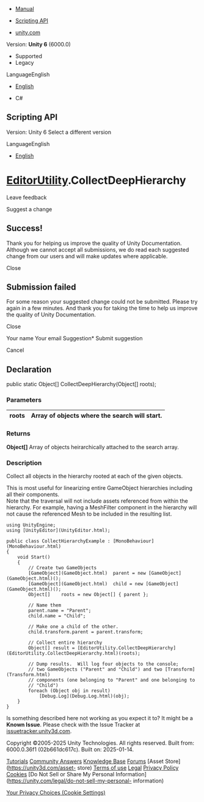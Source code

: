 [ ]()

  * [Manual](../Manual/index.html)
  * [Scripting API](../ScriptReference/index.html)

  * [unity.com](https://unity.com/)

Version: **Unity 6** (6000.0)

  * Supported
  * Legacy

LanguageEnglish

  * [English]()

  * C#

[ ](https://docs.unity3d.com)

## Scripting API

Version: Unity 6 Select a different version

LanguageEnglish

  * [English]()

#  [EditorUtility](EditorUtility.html).CollectDeepHierarchy

Leave feedback

Suggest a change

## Success!

Thank you for helping us improve the quality of Unity Documentation. Although
we cannot accept all submissions, we do read each suggested change from our
users and will make updates where applicable.

Close

## Submission failed

For some reason your suggested change could not be submitted. Please <a>try
again</a> in a few minutes. And thank you for taking the time to help us
improve the quality of Unity Documentation.

Close

Your name Your email Suggestion* Submit suggestion

Cancel

[ ]()

## Declaration

public static Object[] CollectDeepHierarchy(Object[] roots);

### Parameters

roots | Array of objects where the search will start.  
---|---  
  
### Returns

**Object[]** Array of objects heirarchically attached to the search array.

### Description

Collect all objects in the hierarchy rooted at each of the given objects.

This is most useful for linearizing entire GameObject hierarchies including
all their components.  
Note that the traversal will not include assets referenced from within the
hierarchy. For example, having a MeshFilter component in the hierarchy will
not cause the referenced Mesh to be included in the resulting list.

    
    
    using UnityEngine;
    using [UnityEditor](UnityEditor.html);  
      
    public class CollectHierarchyExample : [MonoBehaviour](MonoBehaviour.html)
    {
        void Start()
        {
            // Create two GameObjects
            [GameObject](GameObject.html)  parent = new [GameObject](GameObject.html)();
            [GameObject](GameObject.html)  child = new [GameObject](GameObject.html)();
            Object[]    roots = new Object[] { parent };  
      
            // Name them
            parent.name = "Parent";
            child.name = "Child";  
      
            // Make one a child of the other.
            child.transform.parent = parent.transform;  
      
            // Collect entire hierarchy
            Object[] result = [EditorUtility.CollectDeepHierarchy](EditorUtility.CollectDeepHierarchy.html)(roots);  
      
            // Dump results.  Will log four objects to the console;
            // two GameObjects ("Parent" and "Child") and two [Transform](Transform.html)
            // components (one belonging to "Parent" and one belonging to
            // "Child")
            foreach (Object obj in result)
                [Debug.Log](Debug.Log.html)(obj);
        }
    }
    

Is something described here not working as you expect it to? It might be a
**Known Issue**. Please check with the Issue Tracker at
[issuetracker.unity3d.com](https://issuetracker.unity3d.com).

Copyright ©2005-2025 Unity Technologies. All rights reserved. Built from:
6000.0.36f1 (02b661dc617c). Built on: 2025-01-14.

[Tutorials](https://unity3d.com/learn) [Community
Answers](https://answers.unity3d.com) [Knowledge
Base](https://support.unity3d.com/hc/en-us)
[Forums](https://forum.unity3d.com) [Asset Store](https://unity3d.com/asset-
store) [Terms of use](https://docs.unity3d.com/Manual/TermsOfUse.html)
[Legal](https://unity.com/legal) [Privacy
Policy](https://unity.com/legal/privacy-policy)
[Cookies](https://unity.com/legal/cookie-policy) [Do Not Sell or Share My
Personal Information](https://unity.com/legal/do-not-sell-my-personal-
information)

[Your Privacy Choices (Cookie Settings)](javascript:void\(0\);)


